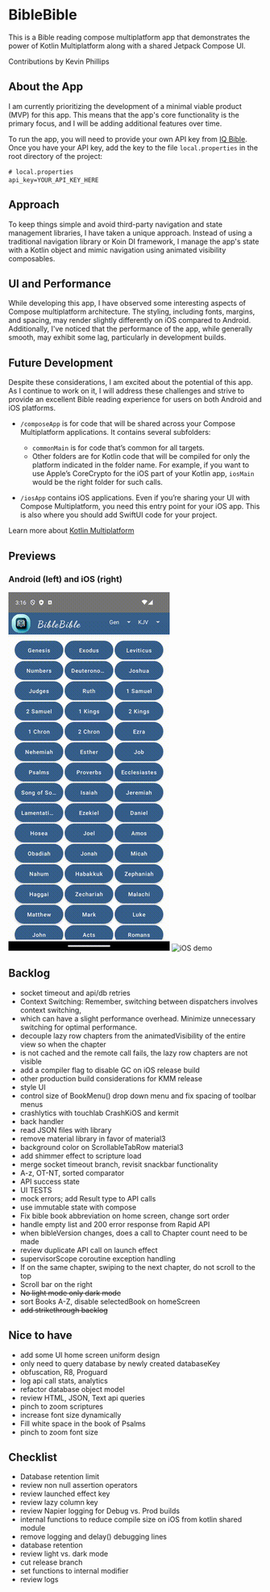 # BibleBible
This is a Bible reading compose multiplatform app that demonstrates the power of Kotlin Multiplatform along with a shared Jetpack Compose UI.

Contributions by Kevin Phillips

## About the App
I am currently prioritizing the development of a minimal viable product (MVP) for this app. This means that the app's core functionality is the primary focus, and I will be adding additional features over time.

To run the app, you will need to provide your own API key from [IQ Bible](https://rapidapi.com/vibrantmiami/api/iq-bible). Once you have your API key, add the key to the file `local.properties` in the root directory of the project:
```
# local.properties
api_key=YOUR_API_KEY_HERE
```

## Approach
To keep things simple and avoid third-party navigation and state management libraries, I have taken a unique approach. Instead of using a traditional navigation library or Koin DI framework, I manage the app's state with a Kotlin object and mimic navigation using animated visibility composables.

## UI and Performance
While developing this app, I have observed some interesting aspects of Compose multiplatform architecture. The styling, including fonts, margins, and spacing, may render slightly differently on iOS compared to Android. Additionally, I've noticed that the performance of the app, while generally smooth, may exhibit some lag, particularly in development builds.

## Future Development
Despite these considerations, I am excited about the potential of this app. As I continue to work on it, I will address these challenges and strive to provide an excellent Bible reading experience for users on both Android and iOS platforms.

* `/composeApp` is for code that will be shared across your Compose Multiplatform applications.
  It contains several subfolders:
  - `commonMain` is for code that’s common for all targets.
  - Other folders are for Kotlin code that will be compiled for only the platform indicated in the folder name.
    For example, if you want to use Apple’s CoreCrypto for the iOS part of your Kotlin app,
    `iosMain` would be the right folder for such calls.

* `/iosApp` contains iOS applications. Even if you’re sharing your UI with Compose Multiplatform, 
  you need this entry point for your iOS app. This is also where you should add SwiftUI code for your project.


Learn more about [Kotlin Multiplatform](https://www.jetbrains.com/help/kotlin-multiplatform-dev/get-started.html)

## Previews
### Android (left) and iOS (right)
![Android demo](previews/demo_android.gif)
![iOS demo](previews/demo_ios.gif)

## Backlog
*   socket timeout and api/db retries
*   Context Switching: Remember, switching between dispatchers involves context switching, 
*   which can have a slight performance overhead. Minimize unnecessary switching for optimal performance.
*   decouple lazy row chapters from the animatedVisibility of the entire view so when the chapter 
*   is not cached and the remote call fails, the lazy row chapters are not visible
*   add a compiler flag to disable GC on iOS release build
*   other production build considerations for KMM release
*   style UI
*   control size of BookMenu() drop down menu and fix spacing of toolbar menus
*   crashlytics with touchlab CrashKiOS and kermit
*   back handler
*   read JSON files with library
*   remove material library in favor of material3
*   background color on ScrollableTabRow material3
*   add shimmer effect to scripture load
*   merge socket timeout branch, revisit snackbar functionality
*   A-z, OT-NT, sorted comparator
*   API success state
*   UI TESTS
*   mock errors; add Result type to API calls
*   use immutable state with compose
*   Fix bible book abbreviation on home screen, change sort order
*   handle empty list and 200 error response from Rapid API
*   when bibleVersion changes, does a call to Chapter count need to be made
*   review duplicate API call on launch effect
*   supervisorScope coroutine exception handling 
*   If on the same chapter, swiping to the next chapter, do not scroll to the top 
*   Scroll bar on the right 
*   ~~No light mode only dark mode~~
*   sort Books A-Z, disable selectedBook on homeScreen
*   ~~add strikethrough backlog~~

## Nice to have
*   add some UI home screen uniform design
*   only need to query database by newly created databaseKey
*   obfuscation, R8, Proguard
*   log api call stats, analytics
*   refactor database object model
*   review HTML, JSON, Text api queries
*   pinch to zoom scriptures
*   increase font size dynamically
*   Fill white space in the book of Psalms
*   pinch to zoom font size

## Checklist
*   Database retention limit
*   review non null assertion operators
*   review launched effect key
*   review lazy column key
*   review Napier logging for Debug vs. Prod builds
*   internal functions to reduce compile size on iOS from kotlin shared module
*   remove logging and delay() debugging lines
*   database retention
*   review light vs. dark mode
*   cut release branch
*   set functions to internal modifier
*   review logs